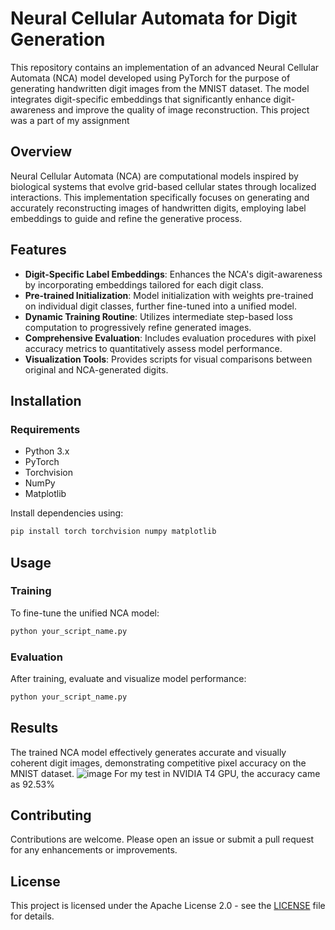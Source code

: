 # Neural Cellular Automata for Digit Generation

This repository contains an implementation of an advanced Neural Cellular Automata (NCA) model developed using PyTorch for the purpose of generating handwritten digit images from the MNIST dataset. The model integrates digit-specific embeddings that significantly enhance digit-awareness and improve the quality of image reconstruction. This project was a part of my assignment

## Overview

Neural Cellular Automata (NCA) are computational models inspired by biological systems that evolve grid-based cellular states through localized interactions. This implementation specifically focuses on generating and accurately reconstructing images of handwritten digits, employing label embeddings to guide and refine the generative process.

## Features

* **Digit-Specific Label Embeddings**: Enhances the NCA's digit-awareness by incorporating embeddings tailored for each digit class.
* **Pre-trained Initialization**: Model initialization with weights pre-trained on individual digit classes, further fine-tuned into a unified model.
* **Dynamic Training Routine**: Utilizes intermediate step-based loss computation to progressively refine generated images.
* **Comprehensive Evaluation**: Includes evaluation procedures with pixel accuracy metrics to quantitatively assess model performance.
* **Visualization Tools**: Provides scripts for visual comparisons between original and NCA-generated digits.

## Installation

### Requirements

* Python 3.x
* PyTorch
* Torchvision
* NumPy
* Matplotlib

Install dependencies using:

```bash
pip install torch torchvision numpy matplotlib
```

## Usage

### Training

To fine-tune the unified NCA model:

```bash
python your_script_name.py
```

### Evaluation

After training, evaluate and visualize model performance:

```bash
python your_script_name.py
```

## Results

The trained NCA model effectively generates accurate and visually coherent digit images, demonstrating competitive pixel accuracy on the MNIST dataset.
![image](https://github.com/user-attachments/assets/cfcb4ed5-a51c-477b-b68d-086deac680d1)
For my test in NVIDIA T4 GPU, the accuracy came as 92.53%

## Contributing

Contributions are welcome. Please open an issue or submit a pull request for any enhancements or improvements.

## License

This project is licensed under the Apache License 2.0 - see the [LICENSE](LICENSE) file for details.
